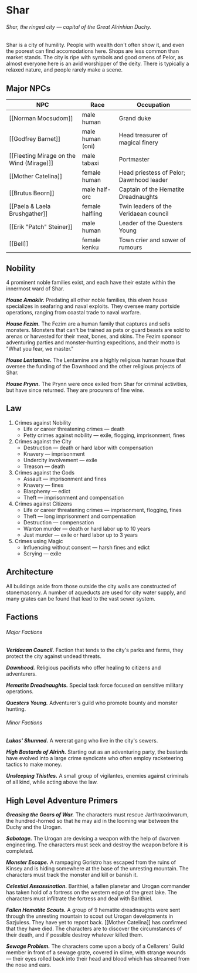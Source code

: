# Shar
###### Shar, the ringed city — capital of the Great Alrinhian Duchy.

Shar is a city of humility. People with wealth don't often show it, and even the poorest can find accomodations here. Shops are less common than market stands. The city is ripe with symbols and good omens of Pelor, as almost everyone here is an avid worshipper of the deity. There is typically a relaxed nature, and people rarely make a scene.

## Major NPCs
NPC|Race|Occupation
-|-|-
[[Norman Mocsudom]]|male human|Grand duke
[[Godfrey Barnet]]|male human (oni)|Head treasurer of magical finery
[[Fleeting Mirage on the Wind (Mirage)]]|male tabaxi|Portmaster
[[Mother Catelina]]|female human|Head priestess of Pelor; Dawnhood leader
[[Brutus Beorn]]|male half-orc|Captain of the Hematite Dreadnaughts
[[Paela & Laela Brushgather]]|female halfling|Twin leaders of the Veridaean council
[[Erik "Patch" Steiner]]|male human|Leader of the Questers Young
[[Bell]]|female kenku|Town crier and sower of rumours

## Nobility
4 prominent noble families exist, and each have their estate within the innermost ward of Shar.

***House Amakiir.*** Predating all other noble families, this elven house specializes in seafaring and naval exploits. They oversee many portside operations, ranging from coastal trade to naval warfare.

***House Fezim.*** The Fezim are a human family that captures and sells monsters. Monsters that can't be trained as pets or guard beasts are sold to arenas or harvested for their meat, bones, and skins. The Fezim sponsor adventuring parties and monster-hunting expeditions, and their motto is "What you fear, we master."

***House Lentamine.*** The Lentamine are a highly religious human house that oversee the funding of the Dawnhood and the other religious projects of Shar.

***House Prynn.*** The Prynn were once exiled from Shar for criminal activities, but have since returned. They are procurers of fine wine.

## Law

1. Crimes against Nobility
	- Life or career threatening crimes — death
	- Petty crimes against nobility — exile, flogging, imprisonment, fines
2. Crimes against the City
	- Destruction — death or hard labor with compensation
	- Knavery — imprisonment
	- Undercity involvement — exile
	- Treason — death
3. Crimes against the Gods
	- Assault — imprisonment and fines
	- Knavery — fines
	- Blasphemy — edict
	- Theft — imprisonment and compensation
4. Crimes against Citizens
	- Life or career threatening crimes — imprisonment, flogging, fines
	- Theft — long imprisonment and compensation
	- Destruction — compensation
	- Wanton murder — death or hard labor up to 10 years
	- Just murder — exile or hard labor up to 3 years
5. Crimes using Magic
	- Influencing without consent — harsh fines and edict
	- Scrying — exile

## Architecture
All buildings aside from those outside the city walls are constructed of stonemasonry. A number of aqueducts are used for city water supply, and many grates can be found that lead to the vast sewer system.

## Factions

###### Major Factions

***Veridaean Council.*** Faction that tends to the city's parks and farms, they protect the city against undead threats.

***Dawnhood.*** Religious pacifists who offer healing to citizens and adventurers.

***Hematite Dreadnaughts.*** Special task force focused on sensitive military operations.

***Questers Young.*** Adventurer's guild who promote bounty and monster hunting.

###### Minor Factions

***Lukas' Shunned.*** A wererat gang who live in the city's sewers.

***High Bastards of Alrinh.*** Starting out as an adventuring party, the bastards have evolved into a large crime syndicate who often employ racketeering tactics to make money.

***Unsleeping Thistles.*** A small group of vigilantes, enemies against criminals of all kind, while acting above the law.

## High Level Adventure Primers

***Greasing the Gears of War.*** The characters must rescue Jarthraxxinvarum, the hundred-horned so that he may aid in the looming war between the Duchy and the Urogan.

***Sabotage.*** The Urogan are devising a weapon with the help of dwarven engineering. The characters must seek and destroy the weapon before it is completed.

***Monster Escape.*** A rampaging Goristro has escaped from the ruins of Kinsey and is hiding somewhere at the base of the unresting mountain. The characters must track the monster and kill or banish it.

***Celestial Assassination.*** Barithiel, a fallen planetar and Urogan commander has taken hold of a fortress on the western edge of the great lake. The characters must infiltrate the fortress and deal with Barithiel.

***Fallen Hematite Scouts.*** A group of 9 hematite dreadnaughts were sent through the unresting mountain to scout out Urogan developments in Sazjuless. They have yet to report back. [[Mother Catelina]] has confirmed that they have died. The characters are to discover the circumstances of their death, and if possible destroy whatever killed them.

***Sewage Problem.*** The characters come upon a body of a Cellarers' Guild member in front of a sewage grate, covered in slime, with strange wounds — their eyes rolled back into their head and blood which has streamed from the nose and ears.